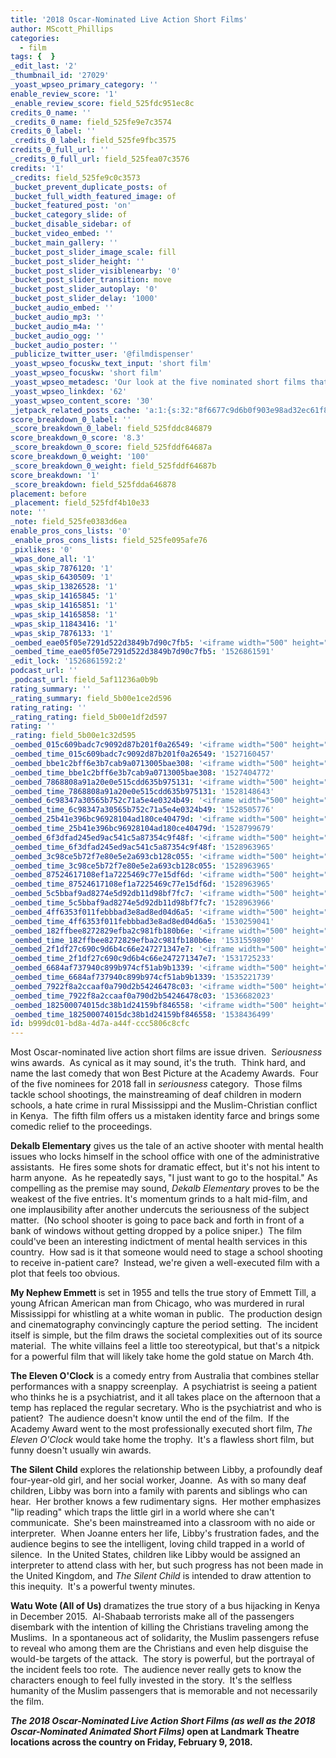 ```yaml
---
title: '2018 Oscar-Nominated Live Action Short Films'
author: MScott_Phillips
categories:
  - film
tags: {  }
_edit_last: '2'
_thumbnail_id: '27029'
_yoast_wpseo_primary_category: ''
enable_review_score: '1'
_enable_review_score: field_525fdc951ec8c
credits_0_name: ''
_credits_0_name: field_525fe9e7c3574
credits_0_label: ''
_credits_0_label: field_525fe9fbc3575
credits_0_full_url: ''
_credits_0_full_url: field_525fea07c3576
credits: '1'
_credits: field_525fe9c0c3573
_bucket_prevent_duplicate_posts: of
_bucket_full_width_featured_image: of
_bucket_featured_post: 'on'
_bucket_category_slide: of
_bucket_disable_sidebar: of
_bucket_video_embed: ''
_bucket_main_gallery: ''
_bucket_post_slider_image_scale: fill
_bucket_post_slider_height: ''
_bucket_post_slider_visiblenearby: '0'
_bucket_post_slider_transition: move
_bucket_post_slider_autoplay: '0'
_bucket_post_slider_delay: '1000'
_bucket_audio_embed: ''
_bucket_audio_mp3: ''
_bucket_audio_m4a: ''
_bucket_audio_ogg: ''
_bucket_audio_poster: ''
_publicize_twitter_user: '@filmdispenser'
_yoast_wpseo_focuskw_text_input: 'short film'
_yoast_wpseo_focuskw: 'short film'
_yoast_wpseo_metadesc: 'Our look at the five nominated short films that tackle issues from school shootings and mainstreaming deaf students to racially-motivated hate crimes'
_yoast_wpseo_linkdex: '62'
_yoast_wpseo_content_score: '30'
_jetpack_related_posts_cache: 'a:1:{s:32:"8f6677c9d6b0f903e98ad32ec61f8deb";a:2:{s:7:"expires";i:1526464974;s:7:"payload";a:3:{i:0;a:1:{s:2:"id";i:23191;}i:1;a:1:{s:2:"id";i:888;}i:2;a:1:{s:2:"id";i:22638;}}}}'
score_breakdown_0_label: ''
_score_breakdown_0_label: field_525fddc846879
score_breakdown_0_score: '8.3'
_score_breakdown_0_score: field_525fddf64687a
score_breakdown_0_weight: '100'
_score_breakdown_0_weight: field_525fddf64687b
score_breakdown: '1'
_score_breakdown: field_525fdda646878
placement: before
_placement: field_525fdf4b10e33
note: ''
_note: field_525fe0383d6ea
enable_pros_cons_lists: '0'
_enable_pros_cons_lists: field_525fe095afe76
_pixlikes: '0'
_wpas_done_all: '1'
_wpas_skip_7876120: '1'
_wpas_skip_6430509: '1'
_wpas_skip_13826528: '1'
_wpas_skip_14165845: '1'
_wpas_skip_14165851: '1'
_wpas_skip_14165858: '1'
_wpas_skip_11843416: '1'
_wpas_skip_7876133: '1'
_oembed_eae05f05e7291d522d3849b7d90c7fb5: '<iframe width="500" height="281" src="https://www.youtube.com/embed/9teNKmm9R3k?start=3&feature=oembed" frameborder="0" allow="autoplay; encrypted-media" allowfullscreen></iframe>'
_oembed_time_eae05f05e7291d522d3849b7d90c7fb5: '1526861591'
_edit_lock: '1526861592:2'
podcast_url: ''
_podcast_url: field_5af11236a0b9b
rating_summary: ''
_rating_summary: field_5b00e1ce2d596
rating_rating: ''
_rating_rating: field_5b00e1df2d597
rating: ''
_rating: field_5b00e1c32d595
_oembed_015c609badc7c9092d87b201f0a26549: '<iframe width="500" height="281" src="https://www.youtube.com/embed/dkhBDhQ4OxM?feature=oembed" frameborder="0" allow="autoplay; encrypted-media" allowfullscreen></iframe>'
_oembed_time_015c609badc7c9092d87b201f0a26549: '1527160457'
_oembed_bbe1c2bff6e3b7cab9a0713005bae308: '<iframe width="500" height="281" src="https://www.youtube.com/embed/_DTbx7c7ez8?feature=oembed" frameborder="0" allow="autoplay; encrypted-media" allowfullscreen></iframe>'
_oembed_time_bbe1c2bff6e3b7cab9a0713005bae308: '1527404772'
_oembed_7868808a91a20e0e515cdd635b975131: '<iframe width="500" height="281" src="https://www.youtube.com/embed/PEZ2r1YGKSA?feature=oembed" frameborder="0" allow="autoplay; encrypted-media" allowfullscreen></iframe>'
_oembed_time_7868808a91a20e0e515cdd635b975131: '1528148643'
_oembed_6c98347a30565b752c71a5e4e0324b49: '<iframe width="500" height="281" src="https://www.youtube.com/embed/FhwktRDG_aQ?feature=oembed" frameborder="0" allow="autoplay; encrypted-media" allowfullscreen></iframe>'
_oembed_time_6c98347a30565b752c71a5e4e0324b49: '1528505776'
_oembed_25b41e396bc96928104ad180ce40479d: '<iframe width="500" height="281" src="https://www.youtube.com/embed/MFWF9dU5Zc0?feature=oembed" frameborder="0" allow="autoplay; encrypted-media" allowfullscreen></iframe>'
_oembed_time_25b41e396bc96928104ad180ce40479d: '1528799679'
_oembed_6f3dfad245ed9ac541c5a87354c9f48f: '<iframe width="500" height="281" src="https://www.youtube.com/embed/rTMINaybeyE?feature=oembed" frameborder="0" allow="autoplay; encrypted-media" allowfullscreen></iframe>'
_oembed_time_6f3dfad245ed9ac541c5a87354c9f48f: '1528963965'
_oembed_3c98ce5b72f7e80e5e2a693cb128c055: '<iframe width="500" height="281" src="https://www.youtube.com/embed/j7RHHPN4gII?feature=oembed" frameborder="0" allow="autoplay; encrypted-media" allowfullscreen></iframe>'
_oembed_time_3c98ce5b72f7e80e5e2a693cb128c055: '1528963965'
_oembed_87524617108ef1a7225469c77e15df6d: '<iframe width="500" height="281" src="https://www.youtube.com/embed/bP8vCXPo-BA?feature=oembed" frameborder="0" allow="autoplay; encrypted-media" allowfullscreen></iframe>'
_oembed_time_87524617108ef1a7225469c77e15df6d: '1528963965'
_oembed_5c5bbaf9ad8274e5d92db11d98bf7fc7: '<iframe width="500" height="281" src="https://www.youtube.com/embed/yqAS2lPISa8?feature=oembed" frameborder="0" allow="autoplay; encrypted-media" allowfullscreen></iframe>'
_oembed_time_5c5bbaf9ad8274e5d92db11d98bf7fc7: '1528963966'
_oembed_4ff6353f011febbbad3e8ad8ed04d6a5: '<iframe width="500" height="281" src="https://www.youtube.com/embed/HikYI0jIAwU?feature=oembed" frameborder="0" allow="autoplay; encrypted-media" allowfullscreen></iframe>'
_oembed_time_4ff6353f011febbbad3e8ad8ed04d6a5: '1530259041'
_oembed_182ffbee8272829efba2c981fb180b6e: '<iframe width="500" height="281" src="https://www.youtube.com/embed/Seg_yBYPjG4?feature=oembed" frameborder="0" allow="autoplay; encrypted-media" allowfullscreen></iframe>'
_oembed_time_182ffbee8272829efba2c981fb180b6e: '1531559890'
_oembed_2f1df27c690c9d6b4c66e247271347e7: '<iframe width="500" height="281" src="https://www.youtube.com/embed/9XxLHyzsB_Q?feature=oembed" frameborder="0" allow="autoplay; encrypted-media" allowfullscreen></iframe>'
_oembed_time_2f1df27c690c9d6b4c66e247271347e7: '1531725233'
_oembed_6684af737940c899b974cf51ab9b1339: '<iframe width="500" height="281" src="https://www.youtube.com/embed/gp-8oB53P7k?feature=oembed" frameborder="0" allow="autoplay; encrypted-media" allowfullscreen></iframe>'
_oembed_time_6684af737940c899b974cf51ab9b1339: '1535221739'
_oembed_7922f8a2ccaaf0a790d2b54246478c03: '<iframe width="500" height="281" src="https://www.youtube.com/embed/AWvUNABT8sg?feature=oembed" frameborder="0" allow="autoplay; encrypted-media" allowfullscreen></iframe>'
_oembed_time_7922f8a2ccaaf0a790d2b54246478c03: '1536682023'
_oembed_182500074015dc38b1d24159bf846558: '<iframe width="500" height="281" src="https://www.youtube.com/embed/USPd0vX2sdc?feature=oembed" frameborder="0" allow="autoplay; encrypted-media" allowfullscreen></iframe>'
_oembed_time_182500074015dc38b1d24159bf846558: '1538436499'
id: b999dc01-bd8a-4d7a-a44f-ccc5806c8cfc
---
```

<p>Most Oscar-nominated live action short films are issue driven.  S<em>eriousness</em> wins awards.  As cynical as it may sound, it's the truth.  Think hard, and name the last comedy that won Best Picture at the Academy Awards.  Four of the five nominees for 2018 fall in <em>seriousness</em> category.  Those films tackle school shootings, the mainstreaming of deaf children in modern schools, a hate crime in rural Mississippi and the Muslim-Christian conflict in Kenya.  The fifth film offers us a mistaken identity farce and brings some comedic relief to the proceedings.</p>
<p><strong>Dekalb Elementary</strong> gives us the tale of an active shooter with mental health issues who locks himself in the school office with one of the administrative assistants.  He fires some shots for dramatic effect, but it's not his intent to harm anyone.  As he repeatedly says, "I just want to go to the hospital." As compelling as the premise may sound, <em>Dekalb Elementary</em> proves to be the weakest of the five entries. It's momentum grinds to a halt mid-film, and one implausibility after another undercuts the seriousness of the subject matter.  (No school shooter is going to pace back and forth in front of a bank of windows without getting dropped by a police sniper.)  The film could've been an interesting indictment of mental health services in this country.  How sad is it that someone would need to stage a school shooting to receive in-patient care?  Instead, we're given a well-executed film with a plot that feels too obvious.</p>
<p><strong>My Nephew Emmett </strong>is set in 1955 and tells the true story of Emmett Till, a young African American man from Chicago, who was murdered in rural Mississippi for whistling at a white woman in public.  The production design and cinematography convincingly capture the period setting.  The incident itself is simple, but the film draws the societal complexities out of its source material.  The white villains feel a little too stereotypical, but that's a nitpick for a powerful film that will likely take home the gold statue on March 4th.</p>
<p><strong>The Eleven O'Clock</strong> is a comedy entry from Australia that combines stellar performances with a snappy screenplay.  A psychiatrist is seeing a patient who thinks he is a psychiatrist, and it all takes place on the afternoon that a temp has replaced the regular secretary. Who is the psychiatrist and who is patient?  The audience doesn't know until the end of the film.  If the Academy Award went to the most professionally executed short film, <em>The Eleven O'Clock</em> would take home the trophy.  It's a flawless short film, but funny doesn't usually win awards.</p>
<p><strong>The Silent Child</strong> explores the relationship between Libby, a profoundly deaf four-year-old girl, and her social worker, Joanne.  As with so many deaf children, Libby was born into a family with parents and siblings who can hear.  Her brother knows a few rudimentary signs.  Her mother emphasizes "lip reading" which traps the little girl in a world where she can't communicate.  She's been mainstreamed into a classroom with no aide or interpreter.  When Joanne enters her life, Libby's frustration fades, and the audience begins to see the intelligent, loving child trapped in a world of silence.  In the United States, children like Libby would be assigned an interpreter to attend class with her, but such progress has not been made in the United Kingdom, and <em>The Silent Child </em>is intended to draw attention to this inequity.  It's a powerful twenty minutes.</p>
<p><strong>Watu Wote (All of Us) </strong>dramatizes the true story of a bus hijacking in Kenya in December 2015.  Al-Shabaab terrorists make all of the passengers disembark with the intention of killing the Christians traveling among the Muslims.  In a spontaneous act of solidarity, the Muslim passengers refuse to reveal who among them are the Christians and even help disguise the would-be targets of the attack.  The story is powerful, but the portrayal of the incident feels too rote.  The audience never really gets to know the characters enough to feel fully invested in the story.  It's the selfless humanity of the Muslim passengers that is memorable and not necessarily the film.</p>
<p><strong><em>The 2018 Oscar-Nominated Live Action Short Films (as well as the 2018 Oscar-Nominated Animated Short Films) </em>open at Landmark Theatre locations across the country on Friday, February 9, 2018.</strong></p>
